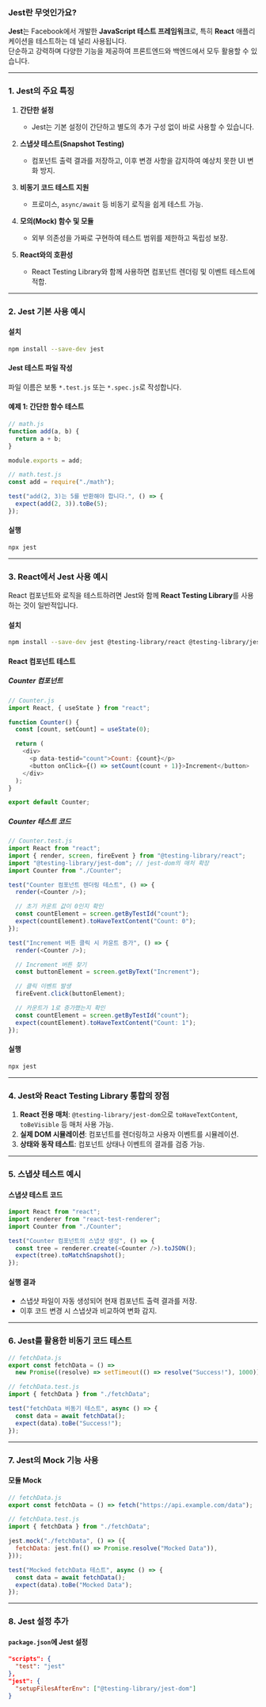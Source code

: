 ### **Jest란 무엇인가요?**

**Jest**는 Facebook에서 개발한 **JavaScript 테스트 프레임워크**로, 특히 **React** 애플리케이션을 테스트하는 데 널리 사용됩니다.  
단순하고 강력하며 다양한 기능을 제공하여 프론트엔드와 백엔드에서 모두 활용할 수 있습니다.

---

### **1. Jest의 주요 특징**

1. **간단한 설정**

   - Jest는 기본 설정이 간단하고 별도의 추가 구성 없이 바로 사용할 수 있습니다.

2. **스냅샷 테스트(Snapshot Testing)**

   - 컴포넌트 출력 결과를 저장하고, 이후 변경 사항을 감지하여 예상치 못한 UI 변화 방지.

3. **비동기 코드 테스트 지원**

   - 프로미스, `async/await` 등 비동기 로직을 쉽게 테스트 가능.

4. **모의(Mock) 함수 및 모듈**

   - 외부 의존성을 가짜로 구현하여 테스트 범위를 제한하고 독립성 보장.

5. **React와의 호환성**
   - React Testing Library와 함께 사용하면 컴포넌트 렌더링 및 이벤트 테스트에 적합.

---

### **2. Jest 기본 사용 예시**

#### **설치**

```bash
npm install --save-dev jest
```

#### **Jest 테스트 파일 작성**

파일 이름은 보통 `*.test.js` 또는 `*.spec.js`로 작성합니다.

#### **예제 1: 간단한 함수 테스트**

```javascript
// math.js
function add(a, b) {
  return a + b;
}

module.exports = add;
```

```javascript
// math.test.js
const add = require("./math");

test("add(2, 3)는 5를 반환해야 합니다.", () => {
  expect(add(2, 3)).toBe(5);
});
```

#### **실행**

```bash
npx jest
```

---

### **3. React에서 Jest 사용 예시**

React 컴포넌트와 로직을 테스트하려면 Jest와 함께 **React Testing Library**를 사용하는 것이 일반적입니다.

#### **설치**

```bash
npm install --save-dev jest @testing-library/react @testing-library/jest-dom
```

#### **React 컴포넌트 테스트**

##### **Counter 컴포넌트**

```javascript
// Counter.js
import React, { useState } from "react";

function Counter() {
  const [count, setCount] = useState(0);

  return (
    <div>
      <p data-testid="count">Count: {count}</p>
      <button onClick={() => setCount(count + 1)}>Increment</button>
    </div>
  );
}

export default Counter;
```

##### **Counter 테스트 코드**

```javascript
// Counter.test.js
import React from "react";
import { render, screen, fireEvent } from "@testing-library/react";
import "@testing-library/jest-dom"; // jest-dom의 매처 확장
import Counter from "./Counter";

test("Counter 컴포넌트 렌더링 테스트", () => {
  render(<Counter />);

  // 초기 카운트 값이 0인지 확인
  const countElement = screen.getByTestId("count");
  expect(countElement).toHaveTextContent("Count: 0");
});

test("Increment 버튼 클릭 시 카운트 증가", () => {
  render(<Counter />);

  // Increment 버튼 찾기
  const buttonElement = screen.getByText("Increment");

  // 클릭 이벤트 발생
  fireEvent.click(buttonElement);

  // 카운트가 1로 증가했는지 확인
  const countElement = screen.getByTestId("count");
  expect(countElement).toHaveTextContent("Count: 1");
});
```

#### **실행**

```bash
npx jest
```

---

### **4. Jest와 React Testing Library 통합의 장점**

1. **React 전용 매처**: `@testing-library/jest-dom`으로 `toHaveTextContent`, `toBeVisible` 등 매처 사용 가능.
2. **실제 DOM 시뮬레이션**: 컴포넌트를 렌더링하고 사용자 이벤트를 시뮬레이션.
3. **상태와 동작 테스트**: 컴포넌트 상태나 이벤트의 결과를 검증 가능.

---

### **5. 스냅샷 테스트 예시**

#### **스냅샷 테스트 코드**

```javascript
import React from "react";
import renderer from "react-test-renderer";
import Counter from "./Counter";

test("Counter 컴포넌트의 스냅샷 생성", () => {
  const tree = renderer.create(<Counter />).toJSON();
  expect(tree).toMatchSnapshot();
});
```

#### **실행 결과**

- 스냅샷 파일이 자동 생성되어 현재 컴포넌트 출력 결과를 저장.
- 이후 코드 변경 시 스냅샷과 비교하여 변화 감지.

---

### **6. Jest를 활용한 비동기 코드 테스트**

```javascript
// fetchData.js
export const fetchData = () =>
  new Promise((resolve) => setTimeout(() => resolve("Success!"), 1000));
```

```javascript
// fetchData.test.js
import { fetchData } from "./fetchData";

test("fetchData 비동기 테스트", async () => {
  const data = await fetchData();
  expect(data).toBe("Success!");
});
```

---

### **7. Jest의 Mock 기능 사용**

#### **모듈 Mock**

```javascript
// fetchData.js
export const fetchData = () => fetch("https://api.example.com/data");
```

```javascript
// fetchData.test.js
import { fetchData } from "./fetchData";

jest.mock("./fetchData", () => ({
  fetchData: jest.fn(() => Promise.resolve("Mocked Data")),
}));

test("Mocked fetchData 테스트", async () => {
  const data = await fetchData();
  expect(data).toBe("Mocked Data");
});
```

---

### **8. Jest 설정 추가**

#### **`package.json`에 Jest 설정**

```json
"scripts": {
  "test": "jest"
},
"jest": {
  "setupFilesAfterEnv": ["@testing-library/jest-dom"]
}
```

